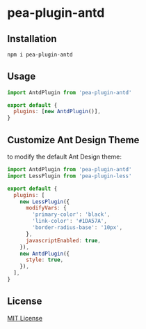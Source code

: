 # pea-plugin-antd

## Installation

```sh
npm i pea-plugin-antd
```

## Usage

```js
import AntdPlugin from 'pea-plugin-antd'

export default {
  plugins: [new AntdPlugin()],
}
```

## Customize Ant Design Theme

to modify the default Ant Design theme:

```js
import AntdPlugin from 'pea-plugin-antd'
import LessPlugin from 'pea-plugin-less'

export default {
  plugins: [
    new LessPlugin({
      modifyVars: {
        'primary-color': 'black',
        'link-color': '#1DA57A',
        'border-radius-base': '10px',
      },
      javascriptEnabled: true,
    }),
    new AntdPlugin({
      style: true,
    }),
  ],
}
```

## License

[MIT License](https://github.com/pea-team/pea-plugins/blob/master/LICENSE)
